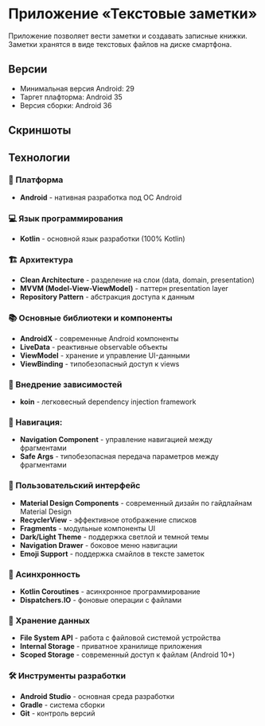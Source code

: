 # Приложение «Текстовые заметки»

Приложение позволяет вести заметки и создавать записные книжки. Заметки хранятся в виде текстовых файлов на диске смартфона.

## Версии

- Минимальная версия Android: 29
- Таргет плафторма: Android 35
- Версия сборки: Android 36

## Скриншоты



## Технологии

### 📱 Платформа

- **Android** - нативная разработка под ОС Android
 
### 💻 Язык программирования

- **Kotlin** - основной язык разработки (100% Kotlin)

### 🏗️ Архитектура

- **Clean Architecture**  - разделение на слои (data, domain, presentation)
- **MVVM  (Model-View-ViewModel)** - паттерн presentation layer
- **Repository Pattern** - абстракция доступа к данным

### 📚 Основные библиотеки и компоненты

- **AndroidX** - современные Android компоненты
- **LiveData** - реактивные observable объекты
- **ViewModel** - хранение и управление UI-данными
- **ViewBinding** - типобезопасный доступ к views

### 🧩 Внедрение зависимостей

- **koin** - легковесный dependency injection framework

### 🧭 Навигация:

- **Navigation Component**  - управление навигацией между фрагментами
- **Safe Args** - типобезопасная передача параметров между фрагментами

### 🎨 Пользовательский интерфейс

- **Material Design Components** - современный дизайн по гайдлайнам Material Design
- **RecyclerView** - эффективное отображение списков
- **Fragments** - модульные компоненты UI
- **Dark/Light Theme** - поддержка светлой и темной темы
- **Navigation Drawer** - боковое меню навигации
- **Emoji Support** - поддержка смайлов в тексте заметок

### 🔄 Асинхронность

- **Kotlin Coroutines** - асинхронное программирование
- **Dispatchers.IO** - фоновые операции с файлами

### 💾 Хранение данных

- **File System API** - работа с файловой системой устройства
- **Internal Storage** - приватное хранилище приложения
- **Scoped Storage** - современный доступ к файлам (Android 10+)

### 🛠️ Инструменты разработки

- **Android Studio** - основная среда разработки
- **Gradle** - система сборки
- **Git** - контроль версий
 
